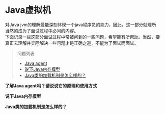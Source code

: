 # Java虚拟机

对Java jvm的理解最能深刻体现一个java程序员的能力，因此，这一部分就理所当然的成为了面试过程中必问的内容。  
下面记录一些这部分面试过程中常被问到的一些问题，希望能有所帮助。当然，要真正去理解并实际解决一些问题才是正确之道，不能为了面试而面试。

>问题列表
> * [Java agent](#jump1)
> * [说下Java内存模型](#jump2)
> * [Java类的加载机制是怎么样的？](#jump3)

<a id="jump1"/>**了解Java agent吗？请说说它的原理和使用方式**


<a id="jump2"/>**说下Java内存模型**


<a id="jump3"/>**Java类的加载机制是怎么样的？**
